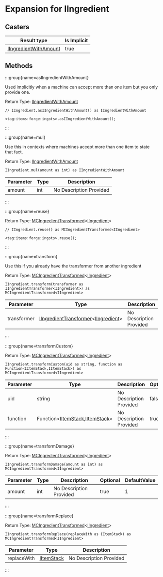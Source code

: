 # Expansion for IIngredient

## Casters

| Result type                                                       | Is Implicit |
| ----------------------------------------------------------------- | ----------- |
| [IIngredientWithAmount](/vanilla/api/items/IIngredientWithAmount) | true        |

## Methods

:::group{name=asIIngredientWithAmount}

Used implicitly when a machine can accept more than one item but you only provide one.

Return Type: [IIngredientWithAmount](/vanilla/api/items/IIngredientWithAmount)

```zenscript
// IIngredient.asIIngredientWithAmount() as IIngredientWithAmount

<tag:items:forge:ingots>.asIIngredientWithAmount();
```

:::

:::group{name=mul}

Use this in contexts where machines accept more than one item to state that fact.

Return Type: [IIngredientWithAmount](/vanilla/api/items/IIngredientWithAmount)

```zenscript
IIngredient.mul(amount as int) as IIngredientWithAmount
```

| Parameter | Type | Description             |
| --------- | ---- | ----------------------- |
| amount    | int  | No Description Provided |


:::

:::group{name=reuse}

Return Type: [MCIngredientTransformed](/vanilla/api/items/MCIngredientTransformed)&lt;[IIngredient](/vanilla/api/items/IIngredient)&gt;

```zenscript
// IIngredient.reuse() as MCIngredientTransformed<IIngredient>

<tag:items:forge:ingots>.reuse();
```

:::

:::group{name=transform}

Use this if you already have the transformer from another ingredient

Return Type: [MCIngredientTransformed](/vanilla/api/items/MCIngredientTransformed)&lt;[IIngredient](/vanilla/api/items/IIngredient)&gt;

```zenscript
IIngredient.transform(transformer as IIngredientTransformer<IIngredient>) as MCIngredientTransformed<IIngredient>
```

| Parameter   | Type                                                                                                                                 | Description             |
| ----------- | ------------------------------------------------------------------------------------------------------------------------------------ | ----------------------- |
| transformer | [IIngredientTransformer](/vanilla/api/items/IIngredientTransformer)&lt;[IIngredient](/vanilla/api/items/IIngredient)&gt; | No Description Provided |


:::

:::group{name=transformCustom}

Return Type: [MCIngredientTransformed](/vanilla/api/items/MCIngredientTransformed)&lt;[IIngredient](/vanilla/api/items/IIngredient)&gt;

```zenscript
IIngredient.transformCustom(uid as string, function as Function<IItemStack,IItemStack>) as MCIngredientTransformed<IIngredient>
```

| Parameter | Type                                                                                                                | Description             | Optional | DefaultValue |
| --------- | ------------------------------------------------------------------------------------------------------------------- | ----------------------- | -------- | ------------ |
| uid       | string                                                                                                              | No Description Provided | false    |              |
| function  | Function&lt;[IItemStack](/vanilla/api/items/IItemStack),[IItemStack](/vanilla/api/items/IItemStack)&gt; | No Description Provided | true     |              |


:::

:::group{name=transformDamage}

Return Type: [MCIngredientTransformed](/vanilla/api/items/MCIngredientTransformed)&lt;[IIngredient](/vanilla/api/items/IIngredient)&gt;

```zenscript
IIngredient.transformDamage(amount as int) as MCIngredientTransformed<IIngredient>
```

| Parameter | Type | Description             | Optional | DefaultValue |
| --------- | ---- | ----------------------- | -------- | ------------ |
| amount    | int  | No Description Provided | true     | 1            |


:::

:::group{name=transformReplace}

Return Type: [MCIngredientTransformed](/vanilla/api/items/MCIngredientTransformed)&lt;[IIngredient](/vanilla/api/items/IIngredient)&gt;

```zenscript
IIngredient.transformReplace(replaceWith as IItemStack) as MCIngredientTransformed<IIngredient>
```

| Parameter   | Type                                        | Description             |
| ----------- | ------------------------------------------- | ----------------------- |
| replaceWith | [IItemStack](/vanilla/api/items/IItemStack) | No Description Provided |


:::


